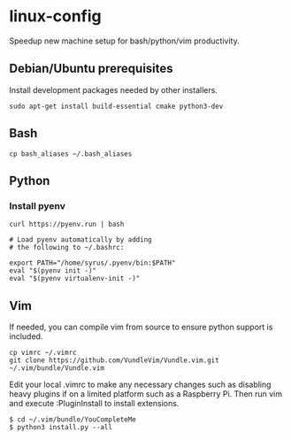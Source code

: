 # linux-config
Speedup new machine setup for bash/python/vim productivity.

## Debian/Ubuntu prerequisites
Install development packages needed by other installers.

```
sudo apt-get install build-essential cmake python3-dev
```

## Bash

```
cp bash_aliases ~/.bash_aliases
```

## Python

### Install pyenv
```
curl https://pyenv.run | bash

# Load pyenv automatically by adding
# the following to ~/.bashrc:

export PATH="/home/syrus/.pyenv/bin:$PATH"
eval "$(pyenv init -)"
eval "$(pyenv virtualenv-init -)"
```

## Vim
If needed, you can compile vim from source to ensure python support is included.
```
cp vimrc ~/.vimrc
git clone https://github.com/VundleVim/Vundle.vim.git ~/.vim/bundle/Vundle.vim
```

Edit your local .vimrc to make any necessary changes such as disabling heavy plugins if on a limited platform such as a Raspberry Pi. Then run vim and execute :PluginInstall to install extensions.

```
$ cd ~/.vim/bundle/YouCompleteMe
$ python3 install.py --all
```
